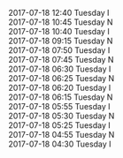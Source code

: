 2017-07-18 12:40 Tuesday  I  
2017-07-18 10:45 Tuesday  N  
2017-07-18 10:40 Tuesday  I  
2017-07-18 09:15 Tuesday  N  
2017-07-18 07:50 Tuesday  I  
2017-07-18 07:45 Tuesday  N  
2017-07-18 06:30 Tuesday  I  
2017-07-18 06:25 Tuesday  N  
2017-07-18 06:20 Tuesday  I  
2017-07-18 06:15 Tuesday  N  
2017-07-18 05:55 Tuesday  I  
2017-07-18 05:30 Tuesday  N  
2017-07-18 05:25 Tuesday  I  
2017-07-18 04:55 Tuesday  N  
2017-07-18 04:30 Tuesday  I  
